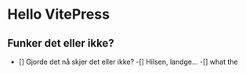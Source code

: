 # Hello VitePress
## Funker det eller ikke?
- [] Gjorde det nå skjer det eller ikke?
-[] Hilsen, landge...
-[] what the